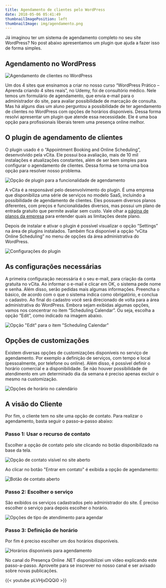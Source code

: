 ```yaml
---
title: Agendamento de clientes pelo WordPress
date: 2018-05-06 05:41:49
thumbnailImagePosition: left
thumbnailImage: img/agendamento.png
---
```

Já imaginou ter um sistema de agendamento completo no seu site WordPress? No post abaixo apresentamos um plugin que ajuda a fazer isso de forma simples.

<!--more-->

## Agendamento no WordPress

![Agendamento de clientes no WordPress](../../img/agendamento.png "Agendamento no WordPress")

Um dos 4 sites que ensinamos a criar no nosso curso “WordPress Prático – Aprenda criando 4 sites reais”, no Udemy, foi de consultório médico. Nele temos um formulário de agendamento, que envia e-mail para o administrador do site, para avaliar possibilidade de marcação de consulta. Mas há alguns dias um aluno perguntou a possibilidade de ter agendamento de clientes no WordPress com opções de horários disponíveis. Dessa forma resolvi apresentar um plugin que atende essa necessidade. Ele é uma boa opção para profissionais liberais terem uma presença online melhor.

## O plugin de agendamento de clientes

O plugin usado é o “Appointment Booking and Online Scheduling”, desenvolvido pela vCita. Ele possui boa avaliação, mais de 10 mil instalações e atualizações constantes, além de ser bem simples para configurar o agendamento de clientes. Dessa forma se torna uma boa opção para resolver nosso problema.

![Opção de plugin para a funcionalidade de agendamento](../../img/plugin-agendamento.png "Plugin de agendamento de cliente")

A vCita é a responsável pelo desenvolvimento do plugin. É uma empresa que disponibiliza uma série de serviços no modelo SaaS, incluindo a possibilidade de agendamento de clientes. Eles possuem diversos planos diferentes, com preços e funcionalidades diversos, mas possui um plano de entrada gratuito que permite avaliar sem custo. Vale olhar a [página de planos da empresa](https://www.vcita.com/software/online_calendar_scheduling) para entender quais as limitações deste plano.

Depois de instalar e ativar o plugin é possível visualizar o opção “Settings” na área de plugins instalados. Também fica disponível a opção “vCita Online Scheduling” no menu de opções da área administrativa do WordPress.

![Configurações do plugin](../../img/configuracoes.png "Acesso às configurações")

## As configurações necessárias

A primeira configuração necessária é o seu e-mail, para criação da conta gratuita no vCita. Ao informar o e-mail e clicar em OK, o sistema pede nome e senha. Além disso, serão pedidas mais algumas informações. Preencha o básico, de acordo com o que o sistema indica como obrigatório, e conclua o cadastro. Ao final do cadastro você será direcionado de volta para a área administrativa do WordPress. Embora sejam exibidas algumas opções, vamos nos concentrar no item “Scheduling Calendar”. Ou seja, escolha a opção “Edit”, como indicado na imagem abaixo.

![Opção "Edit" para o item "Scheduling Calendar"](../../img/agendamento-1-768x414.png "Função agendamento")

## Opções de customizações

Existem diversas opções de customizações disponíveis no serviço de agendamento. Por exemplo a definição de serviços, com tempo e local (pessoalmente, por telefone ou online). Além disso, é possível definir o horário comercial e a disponibilidade. Se não houver possibilidade de atendimento em um determinado dia da semana é preciso apenas excluir o mesmo na customização.

![Opções de horário no calendário](../../img/disponibilidade.png "Disponibilidade de horários")

## A visão do Cliente

Por fim, o cliente tem no site uma opção de contato. Para realizar o agendamento, basta seguir o passo-a-passo abaixo:

### Passo 1: Usar o recurso de contato

Escolher a opção de contato pelo site clicando no botão disponibilizado na base da tela.

![Opção de contato visível no site aberto](../../img/contato_fechado.png "Botão de contato")

Ao clicar no botão "Entrar em contato" é exibida a opção de agendamento:

![Botão de contato aberto](../../img/contato_aberto-300x255.png "Opção de agendamento no botão de contato aberto")

### Passo 2: Escolher o serviço

São exibidos os serviços cadastrados pelo administrador do site. É preciso escolher o serviço para depois escolher o horário.

![Opções de tipo de atendimento para agendar](../../img/escolha_servico.png "Escolha do serviço para agendamento")

### Passo 3: Definição de horário

Por fim é preciso escolher um dos horários disponíveis.

![Horários disponíveis para agendamento](../../img/agendamento_cliente.png "Opções de horário")

No canal do Presença Online .NET disponibilizei um vídeo explicando este passo-a-passo. Aproveite para se inscrever no nosso canal e ser avisado sobre novas publicações.

{{< youtube pLVHjxDQQi0 >}}
